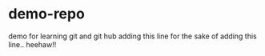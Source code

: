 # demo-repo
demo for learning git and git hub
adding this line for the sake of adding this line.. heehaw!!
